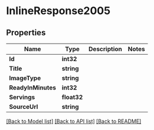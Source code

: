 # InlineResponse2005

## Properties

Name | Type | Description | Notes
------------ | ------------- | ------------- | -------------
**Id** | **int32** |  | 
**Title** | **string** |  | 
**ImageType** | **string** |  | 
**ReadyInMinutes** | **int32** |  | 
**Servings** | **float32** |  | 
**SourceUrl** | **string** |  | 

[[Back to Model list]](../README.md#documentation-for-models) [[Back to API list]](../README.md#documentation-for-api-endpoints) [[Back to README]](../README.md)


